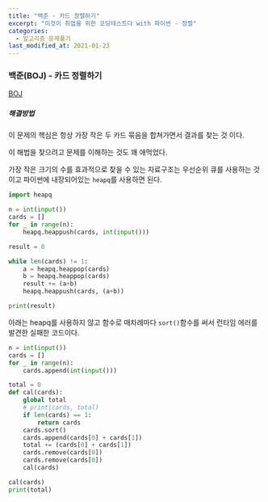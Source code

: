 ```yaml
---
title: "백준 - 카드 정렬하기"
excerpt: "이것이 취업을 위한 코딩테스트다 with 파이썬 - 정렬"
categories:
  - 알고리즘 문제풀기
last_modified_at: 2021-01-23
---
```


### 백준(BOJ) - 카드 정렬하기

[BOJ](https://www.acmicpc.net/problem/1715)

##### 해결방법 

이 문제의 핵심은 항상 가장 작은 두 카드 묶음을 합쳐가면서 결과를 찾는 것 이다.

이 해법을 찾으려고 문제를 이해하는 것도 꽤 애먹었다. 

가장 작은 크기의 수를 효과적으로 찾을 수 있는 자료구조는 우선순위 큐를 사용하는 것이고 파이썬에 내장되어있는 `heapq`를 사용하면 된다.

```python
import heapq

n = int(input())
cards = []
for _ in range(n):
    heapq.heappush(cards, int(input()))

result = 0

while len(cards) != 1:
    a = heapq.heappop(cards)
    b = heapq.heappop(cards)
    result += (a+b)
    heapq.heappush(cards, (a+b))

print(result)
```



아래는 heapq를 사용하지 않고 함수로 매차례마다 `sort()`함수를 써서 런타임 에러를 발견한 실패한 코드이다. 

```python
n = int(input())
cards = []
for _ in range(n):
    cards.append(int(input()))

total = 0
def cal(cards):
    global total
    # print(cards, total)
    if len(cards) == 1:
        return cards
    cards.sort()
    cards.append(cards[0] + cards[1])
    total += (cards[0] + cards[1])
    cards.remove(cards[0])
    cards.remove(cards[0])
    cal(cards)

cal(cards)
print(total)
```

